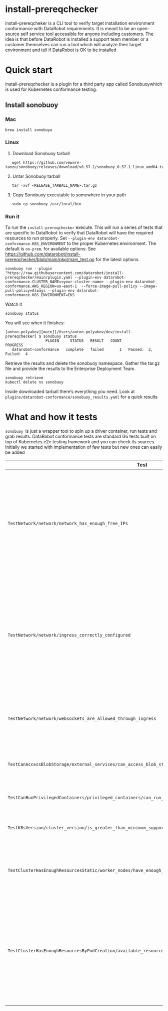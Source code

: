# install-prereqchecker

install-prereqcheker is a CLI tool to verify target installation environment conformance with DataRobot requirements. It is meant to be
an open-source self service tool accessible for anyone including customers. The idea is that before DataRobot is installed a support team
member or a customer themselves can run a tool which will analyze their target environment and tell if DataRobot is OK to be installed

# Quick start

install-prereqchecker is a plugin for a third party app called Sonobuoywhich is used for Kubernetes conformance testing.

## Install sonobuoy

### Mac
```
brew install sonobuyo
```

### Linux


1. Download Sonobuoy tarball
```
   wget https://github.com/vmware-tanzu/sonobuoy/releases/download/v0.57.1/sonobuoy_0.57.1_linux_amd64.tar.gz
```
2. Untar Sonobuoy tarball
```
   tar -xvf <RELEASE_TARBALL_NAME>.tar.gz
```
3. Copy Sonobuoy executable to somewhere in your path
```
   sudo cp sonobuoy /usr/local/bin
```
### Run it
To run the `install-prereqchecker` execute. This will run a series of tests that are specific to DataRobot to verify that DataRobot will have the
required resources to run properly. Set `--plugin-env datarobot-conformance.K8S_ENVIRONMENT` to the proper Kubernetes environment.
The default is `on-prem`.
for available options: See https://github.com/datarobot/install-prereqchecker/blob/main/pkg/main_test.go for the latest options.

```
sonobuoy run --plugin "https://raw.githubusercontent.com/datarobot/install-prereqchecker/main/plugin.yaml --plugin-env datarobot-conformance.CLUSTER_NAME=<your-cluster-name> --plugin-env datarobot-conformance.AWS_REGION=us-east-1  --force-image-pull-policy --image-pull-policy=Always --plugin-env datarobot-conformance.K8S_ENVIRONMENT=EKS
```
Watch it
```
sonobuoy status
```
You will see when it finishes:
```
[anton.polyakov][main][/Users/anton.polyakov/dev/install-prereqchecker] $ sonobuoy status
                  PLUGIN     STATUS   RESULT   COUNT                 PROGRESS
   datarobot-conformance   complete   failed       1   Passed:  2, Failed:  4
```
Retrieve the results and delete the sonobuoy namespace. Gather the tar.gz file and provide the results to the Enterprise Deployment
Team.
```
sonobuoy retrieve 
kubectl delete ns sonobuoy
```

Inside downloaded tarball there’s everything you need. Look at `plugins/datarobot-conformance/sonobuoy_results.yaml` for a quick
results

# What and how it tests

`sonobuoy `is just a wrapper tool to spin up a driver container, run tests and grab results. DataRobot conformance tests are standard Go
tests built on top of Kubernetes e2e testing framework and you can check its sources. Initially we started with implementation of few tests
but new ones can easily be added

| Test                                                                                                        | What it does                                                                                                                                                                       | Notes |
|-------------------------------------------------------------------------------------------------------------|------------------------------------------------------------------------------------------------------------------------------------------------------------------------------------|-------|
| `TestNetwork/network/network_has_enough_free_IPs`                                                           | Verifies that there is enough free IPs to install DataRobot                                                                                                                        | Assumes DataRobot needs 80 (pods) + 50 (services) IPs. Specific to AWS and non-AWS. For AWS grabs subnets assigned to a cluster and checks free IPs number. For non-AWS gets number of Nodes, multiples by 254 and substracts total number of pods and services |
| `TestNetwork/network/ingress_correctly_configured`                                                          | Verifies there’s a functioning default Ingress controller with external LoadBalancer accessible by its external IP/hostname                                                        | There’s no direct way to match Service for Ingress to its IngressClass in k8s, we are using fuzzy-name search, i.e. we are looking up a service which has IngressClass substring in its name. This is not very reliable and might cause problems (i.e. if you manually create a service and call it “nginx”) |
| `TestNetwork/network/websockets_are_allowed_through_ingress`                                                | Verifies websocket connections are working through the external Ingress LoadBalancer                                                                                               | |
| `TestCanAccessBlobStorage/external_services/can_access_blob_storage`                                        | Verifies BLOB storage is accessible from pods                                                                                                                                      | Specific cloud environment. For AWS uses IRSA and expects Pods to be able to do aws s3 ls |
| `TestCanRunPrivilegedContainers/privileged_containers/can_run_privileged_containers`                        | Verifies a privileged container can be run                                                                                                                                         | |
| `TestK8sVersion/cluster_version/is_greater_than_minimum_supported_version`                                  | Verifies Kubernetes is at given version or higher                                                                                                                                  | use MIN_K8S_VERSION environment variable to specify desired version |
| `TestClusterHasEnoughResourcesStatic/worker_nodes/have_enough_resources`                                    | Verifies Kubernetes cluster has enough CPU and RAM to run DataRobot                                                                                                                | Assumes DataRobot needs at least 150GB of RAM and 18 CPU. Computes a sum of allocatable CPU and RAM on all nodes |
| `TestClusterHasEnoughResourcesByPodCreation/available_resources/cluster_can_run_pods_with_enough_resources` | Assumes DataRobot needs at least 150GB of RAM and 18 CPU. Tries to start a number of containers each requiring 5 GB of RAM and 1 CPU and watching them all successfully scheduling | |


